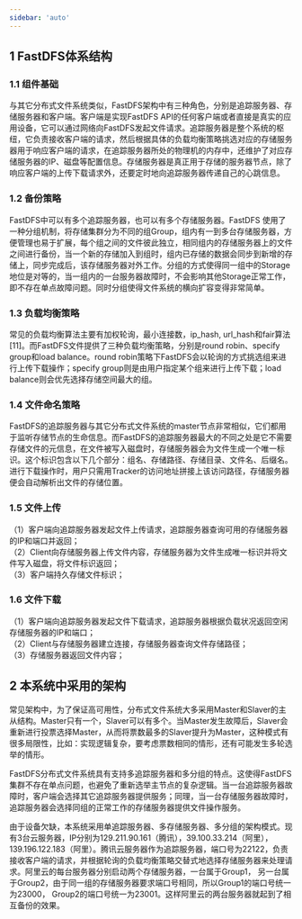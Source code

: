 ```yaml
---
sidebar: 'auto'
---
```

## 1 FastDFS体系结构
### 1.1 组件基础
与其它分布式文件系统类似，FastDFS架构中有三种角色，分别是追踪服务器、存储服务器和客户端。客户端是实现FastDFS API的任何客户端或者直接是真实的应用设备，它可以通过网络向FastDFS发起文件请求。追踪服务器是整个系统的枢纽，它负责接收客户端的请求，然后根据具体的负载均衡策略挑选对应的存储服务器用于响应客户端的请求，在追踪服务器所处的物理机的内存中，还维护了对应存储服务器的IP、磁盘等配置信息。存储服务器是真正用于存储的服务器节点，除了响应客户端的上传下载请求外，还要定时地向追踪服务器传递自己的心跳信息。

### 1.2 备份策略
FastDFS中可以有多个追踪服务器，也可以有多个存储服务器。FastDFS 使用了一种分组机制，将存储集群分为不同的组Group，组内有一到多台存储服务器，方便管理也易于扩展，每个组之间的文件彼此独立，相同组内的存储服务器上的文件之间进行备份，当一个新的存储加入到组时，组内已存储的数据会同步到新增的存储上，同步完成后，该存储服务器对外工作。分组的方式使得同一组中的Storage地位是对等的，当一组内的一台服务器故障时，不会影响其他Storage正常工作，即不存在单点故障问题。同时分组使得文件系统的横向扩容变得非常简单。

<Common-Thumb :prefix="'/img/practice/audio-video-app-based-fastdfs'" :urls="'fastdfs-architecture.png'"/>

### 1.3 负载均衡策略
常见的负载均衡算法主要有加权轮询，最小连接数，ip_hash, url_hash和fair算法[11]。而FastDFS文件提供了三种负载均衡策略，分别是round robin、specify group和load balance。round robin策略下FastDFS会以轮询的方式挑选组来进行上传下载操作；specify group则是由用户指定某个组来进行上传下载；load balance则会优先选择存储空间最大的组。

<Common-Thumb :prefix="'/img/practice/audio-video-app-based-fastdfs'" :urls="'fastdfs-load-balance.png'"/>

### 1.4 文件命名策略
FastDFS的追踪服务器与其它分布式文件系统的master节点非常相似，它们都用于监听存储节点的生命信息。而FastDFS的追踪服务器最大的不同之处是它不需要存储文件的元信息，在文件被写入磁盘时，存储服务器会为文件生成一个唯一标识。这个标识包含以下几个部分：组名、存储路径、存储目录、文件名、后缀名。进行下载操作时，用户只需用Tracker的访问地址拼接上该访问路径，存储服务器便会自动解析出文件的存储位置。

<Common-Thumb :prefix="'/img/practice/audio-video-app-based-fastdfs'" :urls="'fastdfs-naming.png'"/>

### 1.5 文件上传
（1）客户端向追踪服务器发起文件上传请求，追踪服务器查询可用的存储服务器的IP和端口并返回；<br/>
（2）Client向存储服务器上传文件内容，存储服务器为文件生成唯一标识并将文件写入磁盘，将文件标识返回；<br/>
（3）客户端持久存储文件标识；<br/>

<Common-Thumb :prefix="'/img/practice/audio-video-app-based-fastdfs'" :urls="'fastdfs-upload.png'"/>

### 1.6 文件下载
（1）客户端向追踪服务器发起文件下载请求，追踪服务器根据负载状况返回空闲存储服务器的IP和端口；<br/>
（2）Client与存储服务器建立连接，存储服务器查询文件存储路径；<br/>
（3）存储服务器返回文件内容；<br/>

<Common-Thumb :prefix="'/img/practice/audio-video-app-based-fastdfs'" :urls="'fastdfs-download.png'"/>

## 2 本系统中采用的架构
常见架构中，为了保证高可用性，分布式文件系统大多采用Master和Slaver的主从结构。Master只有一个，Slaver可以有多个。当Master发生故障后，Slaver会重新进行投票选择Master，从而将票数最多的Slaver提升为Master，这种模式有很多局限性，比如：实现逻辑复杂，要考虑票数相同的情形，还有可能发生多轮选举的情形。<br/>

FastDFS分布式文件系统具有支持多追踪服务器和多分组的特点。这使得FastDFS集群不存在单点问题，也避免了重新选举主节点的复杂逻辑。当一台追踪服务器故障时，客户端会选择其它追踪服务器提供服务；同理，当一台存储服务器故障时，追踪服务器会选择同组的正常工作的存储服务器提供文件操作服务。<br/>

由于设备欠缺，本系统采用单追踪服务器、多存储服务器、多分组的架构模式。现有3台云服务器，IP分别为129.211.90.161（腾讯），39.100.33.214（阿里），139.196.122.183（阿里）。腾讯云服务器作为追踪服务器，端口号为22122，负责接收客户端的请求，并根据轮询的负载均衡策略交替式地选择存储服务器来处理请求。阿里云的每台服务器分别启动两个存储服务器，一台属于Group1， 另一台属于Group2，由于同一组的存储服务器要求端口号相同，所以Group1的端口号统一为23000， Group2的端口号统一为23001。这样阿里云的两台服务器就起到了相互备份的效果。<br/>
<Common-Thumb :prefix="'/img/practice/audio-video-app-based-fastdfs'" :urls="'fastdfs-architecture-in-my-sys.png'"/>




